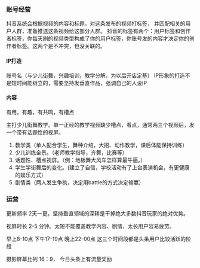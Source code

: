 ### 账号经营

抖音系统会根据视频的内容和标题，对这条发布的视频打标签， 并匹配相关的用户人群，准备推送这条视频给这部分人群。
抖音的标签有两个：用户标签和创作者标签，你每天刷的视频类型构成了你的用户标签，你账号发的内容才决定你的创作者标签。这两个是不冲突，也没关联的。

#### IP打造

账号名（与少儿街舞，兴趣培训，教学分解，为以后开店定基）
IP形象的打造不是短时间能树立的，需要坚持发垂直作品，强调自己的人设IP

#### 内容

有用，有趣，有共鸣，有槽点

主打少儿街舞教学。单一正经的教学视频缺少槽点，看点，通常两三个视频后，发一个带有话题性的视屏。

1. 教学类（单人配合学生，舞种介绍，大招、动作教学，课后体能保持训练）
2. 少儿训练全景。（老师教学指导，齐舞，比赛等）
3. 话题性、槽点视屏。（例：地板舞大风车怎样算最牛逼。）
4. 学生学街舞后的变化。(建立了自信，学校活动有了上台表演机会，有更健康的娱乐方式)
5. 剧情类（两人发生争执，决定用battle的方式决定输赢）

### 运营

更新频率 2天一更。坚持垂直领域的深耕是干掉绝大多数抖音玩家的绝对优势。

视屏时长 2-5 分钟。太短不能覆盖教学内容、剧情，太长用户容易疲劳。

早上8-10点 下午17-19点 晚上22-00点 这三个时间段都是头条用户比较活跃的阶段

摄影屏幕比列 16：9， 今日头条上有流量奖励